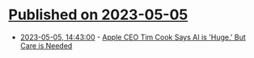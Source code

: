 # [Published on 2023-05-05](index.md)

* [2023-05-05, 14:43:00](https://apple.slashdot.org/story/23/05/05/1444229/apple-ceo-tim-cook-says-ai-is-huge-but-care-is-needed?utm_source=rss1.0mainlinkanon&utm_medium=feed) - [Apple CEO Tim Cook Says AI is 'Huge,' But Care is Needed](https://apple.slashdot.org/story/23/05/05/1444229/apple-ceo-tim-cook-says-ai-is-huge-but-care-is-needed?utm_source=rss1.0mainlinkanon&utm_medium=feed)
